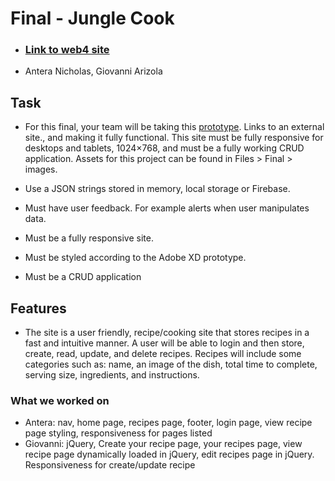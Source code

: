 # Final - Jungle Cook

- ### [Link to web4 site](https://in-info-web4.informatics.iupui.edu/~anichol/N315_final/index.html#home)
- Antera Nicholas, Giovanni Arizola

## Task

- For this final, your team will be taking this [prototype](https://xd.adobe.com/spec/000d9233-c620-4eb6-5884-adaea1a04abb-763c/). Links to an external site., and making it fully functional. This site must be fully responsive for desktops and tablets, 1024×768, and must be a fully working CRUD application. Assets for this project can be found in Files > Final > images.

- Use a JSON strings stored in memory, local storage or Firebase.
- Must have user feedback. For example alerts when user manipulates data.
- Must be a fully responsive site.
- Must be styled according to the Adobe XD prototype.
- Must be a CRUD application

## Features

- The site is a user friendly, recipe/cooking site that stores recipes in a fast and intuitive manner. A user will be able to login and then store, create, read, update, and delete recipes. Recipes will include some categories such as: name, an image of the dish, total time to complete, serving size, ingredients, and instructions.

### What we worked on

- Antera: nav, home page, recipes page, footer, login page, view recipe page styling, responsiveness for pages listed
- Giovanni: jQuery, Create your recipe page, your recipes page, view recipe page dynamically loaded in jQuery, edit recipes page in jQuery. Responsiveness for create/update recipe
